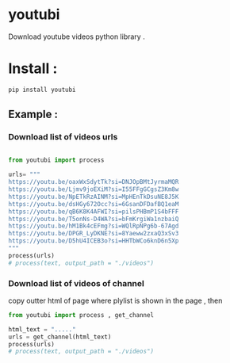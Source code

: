 # youtubi

Download youtube videos python library .

# Install  : 
```bash
pip install youtubi
```

## Example : 
### Download list of videos urls 
```python 

from youtubi import process 

urls= """
https://youtu.be/oaxWxSdytTk?si=DNJOpBMtJyrmaMQR
https://youtu.be/Ljmv9joEXiM?si=I55FFgGCgsZ3Km8w
https://youtu.be/NpETkRzAINM?si=MpHEnTkDsuNE8J5K
https://youtu.be/dsHGy672Occ?si=6GsanDFDafBQ1eaM
https://youtu.be/qB6K8K4AFWI?si=pilsPHBmP1S4bFFF
https://youtu.be/T5onNs-D4WA?si=bFmKrgiWa1nzbaiQ
https://youtu.be/hM1Bk4cEFmg?si=WQlRpNPg6b-67Agd
https://youtu.be/DPGR_LyDKNE?si=8Yaeww2zxaQ3xSv3
https://youtu.be/D5hU4ICEB3o?si=HHTbWCo6knD6n5Xp
"""
process(urls)
# process(text, output_path = "./videos")
```
### Download list of videos of channel 
copy outter html of page where plylist is shown in the page , then 
```python 
from youtubi import process , get_channel

html_text = "....."
urls = get_channel(html_text)
process(urls)
# process(text, output_path = "./videos")

```

